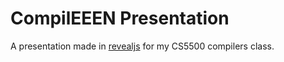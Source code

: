 # CompilEEEN Presentation
A presentation made in [revealjs](https://github.com/hakimel/reveal.js) for my CS5500 compilers class.